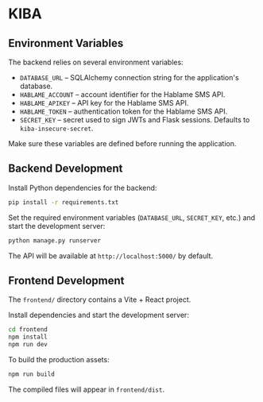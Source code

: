 # KIBA

## Environment Variables

The backend relies on several environment variables:

- `DATABASE_URL` &ndash; SQLAlchemy connection string for the application's database.
- `HABLAME_ACCOUNT` &ndash; account identifier for the Hablame SMS API.
- `HABLAME_APIKEY` &ndash; API key for the Hablame SMS API.
- `HABLAME_TOKEN` &ndash; authentication token for the Hablame SMS API.
- `SECRET_KEY` &ndash; secret used to sign JWTs and Flask sessions. Defaults to `kiba-insecure-secret`.

Make sure these variables are defined before running the application.

## Backend Development

Install Python dependencies for the backend:

```bash
pip install -r requirements.txt
```

Set the required environment variables (`DATABASE_URL`, `SECRET_KEY`, etc.) and
start the development server:

```bash
python manage.py runserver
```

The API will be available at `http://localhost:5000/` by default.

## Frontend Development

The `frontend/` directory contains a Vite + React project.

Install dependencies and start the development server:

```bash
cd frontend
npm install
npm run dev
```

To build the production assets:

```bash
npm run build
```

The compiled files will appear in `frontend/dist`.
